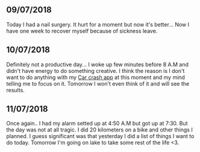 
09/07/2018
---
Today I had a nail surgery. It hurt for a moment but now it's better... Now I have one week to recover myself because of sickness leave. 

10/07/2018
---
Definitely not a productive day... I woke up few minutes before 8 A.M and didn't have energy to do something creative. I think the reason is I don't want to do anything with my [Car crash app](https://github.com/bartoszdabek/4rescue) at this moment and my mind telling me to focus on it. Tomorrow I won't even think of it and will see the results. 

11/07/2018
---
Once again.. I had my alarm setted up at 4:50 A.M but got up at 7:30. But the day was not at all tragic. I did 20 kilometers on a bike and other things I planned. I guess significant was that yesterday I did a list of things I want to do today. Tomorrow I'm going on lake to take some rest of the life <3. 

